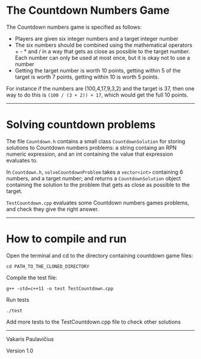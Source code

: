 # The Countdown Numbers Game

The Countdown numbers game is specified as follows:

- Players are given six integer numbers and a target integer number
- The six numbers should be combined using the mathematical operators + - * and / in a way that gets as close as possible to the target number.  Each number can only be used at most once, but it is okay not to use a number
- Getting the target number is worth 10 points, getting within 5 of the target is worth 7 points, getting within 10 is worth 5 points.

For instance if the numbers are (100,4,17,9,3,2) and the target is 37, then one way to do this is `(100 / (3 + 2)) + 17`, which would get the full 10 points.

***

# Solving countdown problems

The file `Countdown.h` contains a small class `CountdownSolution` for storing solutions to Countdown numbers problems: a string containg an RPN numeric expression, and an int containing the value that expression evaluates to.

In `Countdown.h`, `solveCountdownProblem` takes a `vector<int>` containing 6 numbers, and a target number; and returns a `CountdownSolution` object containing the solution to the problem that gets as close as possible to the target.

`TestCountdown.cpp` evaluates some Countdown numbers games problems, and check they give the right answer.

***

# How to compile and run

Open the terminal and cd to the directory containing countdown game files:

```
cd PATH_TO_THE_CLONED_DIRECTORY
```

Compile the test file:

```
g++ -std=c++11 -o test TestCountdown.cpp
```

Run tests

```
./test
```

Add more tests to the TestCountdown.cpp file to check other solutions

***

Vakaris Paulavičius

Version 1.0
